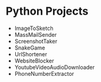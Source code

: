 # Python Projects

- ImageToSketch
- MassMailSender
- ScreenshotTaker
- SnakeGame
- UrlShortener
- WebsiteBlocker
- YoutubeVideoAudioDownloader
- PhoneNumberExtractor  
